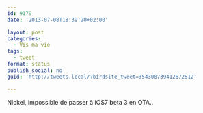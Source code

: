 ```yaml
---
id: 9179
date: '2013-07-08T18:39:20+02:00'

layout: post
categories:
  - Vis ma vie
tags:
  - tweet
format: status
publish_social: no
guid: 'http://tweets.local/?birdsite_tweet=354308739412672512'

---
```


Nickel, impossible de passer à iOS7 beta 3 en OTA..
